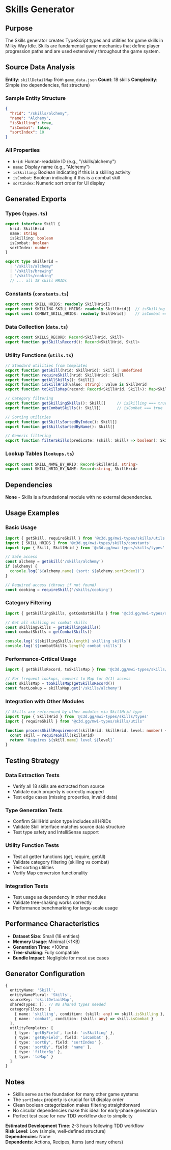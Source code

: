 # Skills Generator

## Purpose

The Skills generator creates TypeScript types and utilities for game skills in Milky Way Idle. Skills are fundamental game mechanics that define player progression paths and are used extensively throughout the game system.

## Source Data Analysis

**Entity**: `skillDetailMap` from `game_data.json`
**Count**: 18 skills
**Complexity**: Simple (no dependencies, flat structure)

### Sample Entity Structure
```json
{
  "hrid": "/skills/alchemy",
  "name": "Alchemy", 
  "isSkilling": true,
  "isCombat": false,
  "sortIndex": 10
}
```

### All Properties
- `hrid`: Human-readable ID (e.g., "/skills/alchemy")
- `name`: Display name (e.g., "Alchemy")
- `isSkilling`: Boolean indicating if this is a skilling activity
- `isCombat`: Boolean indicating if this is a combat skill
- `sortIndex`: Numeric sort order for UI display

## Generated Exports

### Types (`types.ts`)
```typescript
export interface Skill {
  hrid: SkillHrid
  name: string
  isSkilling: boolean
  isCombat: boolean
  sortIndex: number
}

export type SkillHrid = 
  | "/skills/alchemy"
  | "/skills/brewing"
  | "/skills/cooking"
  // ... all 18 skill HRIDs
```

### Constants (`constants.ts`)
```typescript
export const SKILL_HRIDS: readonly SkillHrid[]
export const SKILLING_SKILL_HRIDS: readonly SkillHrid[]  // isSkilling === true
export const COMBAT_SKILL_HRIDS: readonly SkillHrid[]    // isCombat === true
```

### Data Collection (`data.ts`)
```typescript
export const SKILLS_RECORD: Record<SkillHrid, Skill>
export function getSkillsRecord(): Record<SkillHrid, Skill>
```

### Utility Functions (`utils.ts`)
```typescript
// Standard utilities from templates
export function getSkill(hrid: SkillHrid): Skill | undefined
export function requireSkill(hrid: SkillHrid): Skill
export function getAllSkills(): Skill[]
export function isSkillHrid(value: string): value is SkillHrid
export function toSkillsMap(record: Record<SkillHrid, Skill>): Map<SkillHrid, Skill>

// Category filtering
export function getSkillingSkills(): Skill[]     // isSkilling === true
export function getCombatSkills(): Skill[]       // isCombat === true  

// Sorting utilities
export function getSkillsSortedByIndex(): Skill[]
export function getSkillsSortedByName(): Skill[]

// Generic filtering
export function filterSkills(predicate: (skill: Skill) => boolean): Skill[]
```

### Lookup Tables (`lookups.ts`)
```typescript
export const SKILL_NAME_BY_HRID: Record<SkillHrid, string>
export const SKILL_HRID_BY_NAME: Record<string, SkillHrid>
```

## Dependencies

**None** - Skills is a foundational module with no external dependencies.

## Usage Examples

### Basic Usage
```typescript
import { getSkill, requireSkill } from '@c3d.gg/mwi-types/skills/utils'
import { SKILL_HRIDS } from '@c3d.gg/mwi-types/skills/constants'
import type { Skill, SkillHrid } from '@c3d.gg/mwi-types/skills/types'

// Safe access
const alchemy = getSkill('/skills/alchemy')
if (alchemy) {
  console.log(`${alchemy.name} (sort: ${alchemy.sortIndex})`)
}

// Required access (throws if not found)
const cooking = requireSkill('/skills/cooking')
```

### Category Filtering
```typescript
import { getSkillingSkills, getCombatSkills } from '@c3d.gg/mwi-types/skills/utils'

// Get all skilling vs combat skills
const skillingSkills = getSkillingSkills()
const combatSkills = getCombatSkills()

console.log(`${skillingSkills.length} skilling skills`)
console.log(`${combatSkills.length} combat skills`)
```

### Performance-Critical Usage
```typescript
import { getSkillsRecord, toSkillsMap } from '@c3d.gg/mwi-types/skills/utils'

// For frequent lookups, convert to Map for O(1) access
const skillsMap = toSkillsMap(getSkillsRecord())
const fastLookup = skillsMap.get('/skills/alchemy')
```

### Integration with Other Modules
```typescript
// Skills are referenced by other modules via SkillHrid type
import type { SkillHrid } from '@c3d.gg/mwi-types/skills/types'
import { requireSkill } from '@c3d.gg/mwi-types/skills/utils'

function processSkillRequirement(skillHrid: SkillHrid, level: number) {
  const skill = requireSkill(skillHrid)
  return `Requires ${skill.name} level ${level}`
}
```

## Testing Strategy

### Data Extraction Tests
- Verify all 18 skills are extracted from source
- Validate each property is correctly mapped
- Test edge cases (missing properties, invalid data)

### Type Generation Tests  
- Confirm SkillHrid union type includes all HRIDs
- Validate Skill interface matches source data structure
- Test type safety and IntelliSense support

### Utility Function Tests
- Test all getter functions (get, require, getAll)
- Validate category filtering (skilling vs combat)
- Test sorting utilities
- Verify Map conversion functionality

### Integration Tests
- Test usage as dependency in other modules
- Validate tree-shaking works correctly
- Performance benchmarking for large-scale usage

## Performance Characteristics

- **Dataset Size**: Small (18 entities)
- **Memory Usage**: Minimal (<1KB)
- **Generation Time**: <100ms
- **Tree-shaking**: Fully compatible
- **Bundle Impact**: Negligible for most use cases

## Generator Configuration

```typescript
{
  entityName: 'Skill',
  entityNamePlural: 'Skills',
  sourceKey: 'skillDetailMap',
  sharedTypes: [], // No shared types needed
  categoryFilters: [
    { name: 'skilling', condition: (skill: any) => skill.isSkilling },
    { name: 'combat', condition: (skill: any) => skill.isCombat }
  ],
  utilityTemplates: [
    { type: 'getByField', field: 'isSkilling' },
    { type: 'getByField', field: 'isCombat' },
    { type: 'sortBy', field: 'sortIndex' },
    { type: 'sortBy', field: 'name' },
    { type: 'filterBy' },
    { type: 'toMap' }
  ]
}
```

## Notes

- Skills serve as the foundation for many other game systems
- The `sortIndex` property is crucial for UI display order
- Clean boolean categorization makes filtering straightforward
- No circular dependencies make this ideal for early-phase generation
- Perfect test case for new TDD workflow due to simplicity

**Estimated Development Time**: 2-3 hours following TDD workflow  
**Risk Level**: Low (simple, well-defined structure)  
**Dependencies**: None  
**Dependents**: Actions, Recipes, Items (and many others)